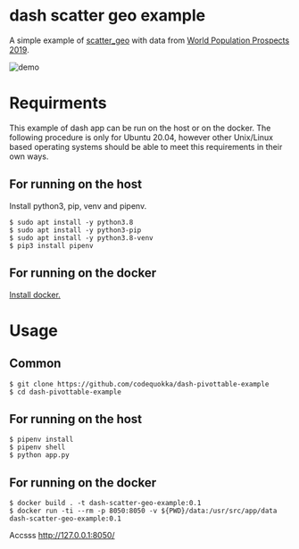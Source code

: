 # dash scatter geo example

A simple example of [scatter_geo](https://plotly.com/python/scatter-plots-on-maps/) with 
data from [World Population Prospects 2019](https://population.un.org/wpp2019/Download/Standard/Population/).

![demo](https://raw.github.com/wiki/codequokka/dash-scatter-geo-example/images/animation.gif)

# Requirments
This example of dash app can be run on the host or on the docker.
The following procedure is only for Ubuntu 20.04, however other Unix/Linux based operating systems should be able to meet this requirements in their own ways.

## For running on the host
Install python3, pip, venv and pipenv.
```cosole
$ sudo apt install -y python3.8
$ sudo apt install -y python3-pip
$ sudo apt install -y python3.8-venv
$ pip3 install pipenv
```

## For running on the docker
[Install docker.](https://docs.docker.com/engine/install/ubuntu/)

# Usage
## Common
```cosole
$ git clone https://github.com/codequokka/dash-pivottable-example
$ cd dash-pivottable-example
```

## For running on the host
```cosole
$ pipenv install
$ pipenv shell
$ python app.py
```

## For running on the docker
```cosole
$ docker build . -t dash-scatter-geo-example:0.1
$ docker run -ti --rm -p 8050:8050 -v ${PWD}/data:/usr/src/app/data dash-scatter-geo-example:0.1
```

Accsss http://127.0.0.1:8050/
